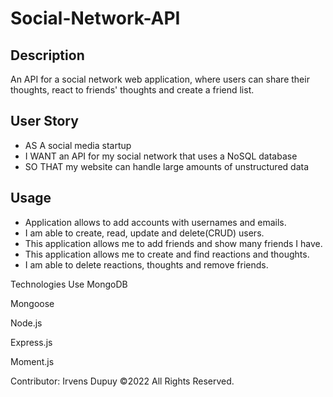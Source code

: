 # Social-Network-API
## Description
An API for a social network web application, where users can share their thoughts, react to friends' thoughts and create a friend list.

## User Story
- AS A social media startup
- I WANT an API for my social network that uses a NoSQL database
- SO THAT my website can handle large amounts of unstructured data

## Usage
- Application allows to add accounts with usernames and emails.
- I am able to create, read, update and delete(CRUD) users.
- This application allows me to add friends and show many friends I have.
- This application allows me to create and find reactions and thoughts.
- I am able to delete reactions, thoughts and remove friends.

Technologies Use
MongoDB

Mongoose

Node.js

Express.js

Moment.js

Contributor:
Irvens Dupuy ©2022 All Rights Reserved.